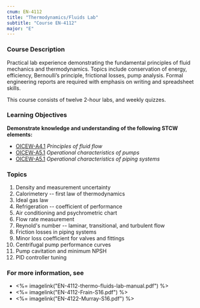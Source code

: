 ```yaml
---
cnum: EN-4112
title: "Thermodynamics/Fluids Lab"
subtitle: "Course EN-4112"
major: "E"
---
```

### Course Description

Practical lab experience demonstrating the fundamental principles of fluid mechanics and thermodynamics. Topics include conservation of energy, efficiency, Bernoulli’s principle, frictional losses, pump analysis. Formal engineering reports are required with emphasis on writing and spreadsheet skills.

This course consists of twelve 2-hour labs, and weekly quizzes.


### Learning Objectives

**Demonstrate knowledge and understanding of the following STCW elements:**

* [OICEW-A4.1]({{site.baseurl}}/tables/31.html#OICEW-A4.1) *Principles of fluid flow*
* [OICEW-A5.1]({{site.baseurl}}/tables/31.html#OICEW-A5.1) *Operational characteristics of pumps*
* [OICEW-A5.1]({{site.baseurl}}/tables/31.html#OICEW-A5.1) *Operational characteristics of piping systems*


### Topics 

1. Density and measurement uncertainty
2. Calorimetery --  first law of thermodynamics
3. Ideal gas law 
4. Refrigeration -- coefficient of performance
5. Air conditioning and psychrometric chart
6. Flow rate measurement 
7. Reynold's number --  laminar, transitional, and turbulent flow
8. Friction losses in piping systems
9. Minor loss coefficient for valves and fittings 
10. Centrifugal pump performance curves
11. Pump cavitation and minimum NPSH
12. PID controller tuning


### For more information, see 

* <%= imagelink("EN-4112-thermo-fluids-lab-manual.pdf") %> 
* <%= imagelink("EN-4112-Frain-S16.pdf") %> 
* <%= imagelink("EN-4122-Murray-S16.pdf") %> 



